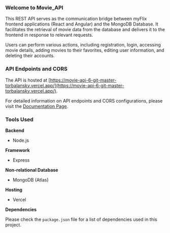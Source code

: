 ### Welcome to Movie_API

This REST API serves as the communication bridge between myFlix frontend applications (React and Angular) and the MongoDB Database. It facilitates the retrieval of movie data from the database and delivers it to the frontend in response to relevant requests.

Users can perform various actions, including registration, login, accessing movie details, adding movies to their favorites, editing user information, and deleting their accounts.

### API Endpoints and CORS

The API is hosted at [https://movie-api-6-git-master-torbalansky.vercel.app/](https://movie-api-6-git-master-torbalansky.vercel.app/).

For detailed information on API endpoints and CORS configurations, please visit the [Documentation Page](https://movie-api-6-git-master-torbalansky.vercel.app/documentation).


### Tools Used

**Backend**

- Node.js

**Framework**

- Express

**Non-relational Database**

- MongoDB (Atlas)

**Hosting**

- Vercel

**Dependencies**

Please check the `package.json` file for a list of dependencies used in this project.
